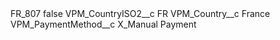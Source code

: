 <?xml version="1.0" encoding="UTF-8"?>
<CustomMetadata xmlns="http://soap.sforce.com/2006/04/metadata" xmlns:xsi="http://www.w3.org/2001/XMLSchema-instance" xmlns:xsd="http://www.w3.org/2001/XMLSchema">
    <label>FR_807</label>
    <protected>false</protected>
    <values>
        <field>VPM_CountryISO2__c</field>
        <value xsi:type="xsd:string">FR</value>
    </values>
    <values>
        <field>VPM_Country__c</field>
        <value xsi:type="xsd:string">France</value>
    </values>
    <values>
        <field>VPM_PaymentMethod__c</field>
        <value xsi:type="xsd:string">X_Manual Payment</value>
    </values>
</CustomMetadata>
